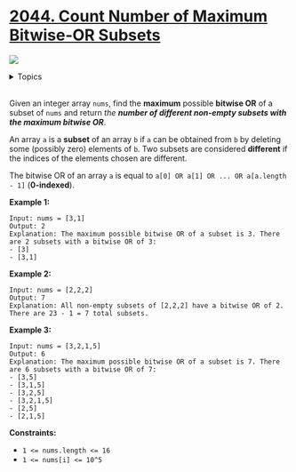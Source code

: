 # [2044. Count Number of Maximum Bitwise-OR Subsets](https://leetcode-cn.com/problems/count-number-of-maximum-bitwise-or-subsets/)

![](https://img.shields.io/badge/Difficulty-Medium-F8AF40.svg)

<details>
<summary>Topics</summary>

* [`Array`](https://leetcode.com/tag/array/)
* [`Backtracking`](https://leetcode.com/tag/backtracking/)
* [`Bit Manipulation`](https://leetcode.com/tag/bit-manipulation/)

</details>
<br />

Given an integer array `nums`, find the **maximum** possible **bitwise OR** of a subset of `nums` and return *the **number of different non-empty subsets with the maximum bitwise OR***.

An array `a` is a **subset** of an array `b` if `a` can be obtained from `b` by deleting some (possibly zero) elements of `b`. Two subsets are considered **different** if the indices of the elements chosen are different.

The bitwise OR of an array `a` is equal to `a[0] OR a[1] OR ... OR a[a.length - 1]` (**0-indexed**).

**Example 1:**

```
Input: nums = [3,1]
Output: 2
Explanation: The maximum possible bitwise OR of a subset is 3. There are 2 subsets with a bitwise OR of 3:
- [3]
- [3,1]
```

**Example 2:**

```
Input: nums = [2,2,2]
Output: 7
Explanation: All non-empty subsets of [2,2,2] have a bitwise OR of 2. There are 23 - 1 = 7 total subsets.
```

**Example 3:**

```
Input: nums = [3,2,1,5]
Output: 6
Explanation: The maximum possible bitwise OR of a subset is 7. There are 6 subsets with a bitwise OR of 7:
- [3,5]
- [3,1,5]
- [3,2,5]
- [3,2,1,5]
- [2,5]
- [2,1,5]
```

**Constraints:**

 + `1 <= nums.length <= 16`
 + `1 <= nums[i] <= 10^5`
